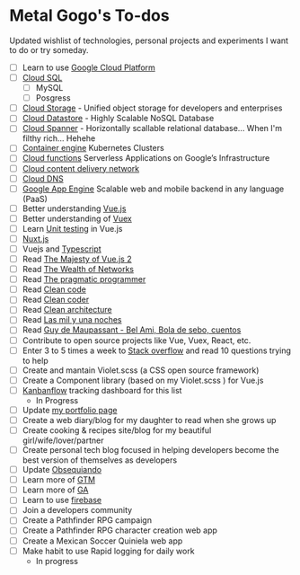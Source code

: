 # Metal Gogo's To-dos

Updated wishlist of technologies,  personal projects and experiments I want to do or try someday.

- [ ] Learn to use [Google Cloud Platform](https://cloud.google.com/)
- [ ] [Cloud SQL](https://cloud.google.com/sql/)
  - [ ] MySQL
  - [ ] Posgress
- [ ] [Cloud Storage](https://cloud.google.com/storage/) - Unified object storage for developers and enterprises
- [ ] [Cloud Datastore](https://cloud.google.com/datastore/) - Highly Scalable NoSQL Database
- [ ] [Cloud Spanner](https://cloud.google.com/spanner/) - Horizontally scallable relational database... When I'm filthy rich... Hehehe
- [ ] [Container engine](https://cloud.google.com/container-engine/) Kubernetes Clusters
- [ ] [Cloud functions](https://cloud.google.com/functions/) Serverless Applications on Google’s Infrastructure
- [ ] [Cloud content delivery network](https://cloud.google.com/cdn/)
- [ ] [Cloud DNS](https://cloud.google.com/dns/)
- [ ] [Google App Engine](https://cloud.google.com/appengine/) Scalable web and mobile backend in any language (PaaS)
- [ ] Better understanding [Vue.js](https://vuejs.org/)
- [ ] Better understanding of [Vuex](https://vuex.vuejs.org/en/)
- [ ] Learn [Unit testing](https://vuejs.org/v2/guide/unit-testing.html) in Vue.js
- [ ] [Nuxt.js](https://nuxtjs.org/)
- [ ] Vuejs and [Typescript](https://vuejs.org/v2/guide/typescript.html)
- [ ] Read [The Majesty of Vue.js 2](https://leanpub.com/vuejs2)
- [ ] Read [The Wealth of Networks](https://www.amazon.com/Wealth-Networks-Production-Transforms-Markets/dp/0300125771)
- [ ] Read [The pragmatic programmer](https://www.amazon.com/Pragmatic-Programmer-Journeyman-Master/dp/020161622X/ref=pd_sim_14_3?_encoding=UTF8&pd_rd_i=020161622X&pd_rd_r=NMAKSGQY1J40MDHQT03F&pd_rd_w=MGzOg&pd_rd_wg=ZdM2J&psc=1&refRID=NMAKSGQY1J40MDHQT03F)
- [ ] Read [Clean code](https://www.amazon.com/Clean-Code-Handbook-Software-Craftsmanship/dp/0132350882/ref=pd_bxgy_14_img_2?_encoding=UTF8&pd_rd_i=0132350882&pd_rd_r=D497NFZ4QZ6G8RX3FHDA&pd_rd_w=yTThI&pd_rd_wg=toGgu&psc=1&refRID=D497NFZ4QZ6G8RX3FHDA)
- [ ] Read [Clean coder](https://www.amazon.com/Clean-Coder-Conduct-Professional-Programmers/dp/0137081073/ref=pd_sim_14_1?_encoding=UTF8&pd_rd_i=0137081073&pd_rd_r=4E5R5K8VK9V5XDYF0G8D&pd_rd_w=50oIF&pd_rd_wg=eRhl9&psc=1&refRID=4E5R5K8VK9V5XDYF0G8D)
- [ ] Read [Clean architecture](https://www.amazon.com/Clean-Architecture-Craftsmans-Software-Structure/dp/0134494164/ref=pd_sim_14_3?_encoding=UTF8&pd_rd_i=0134494164&pd_rd_r=MGHVN5YS3K2RWG2083RY&pd_rd_w=fFEjK&pd_rd_wg=ol48O&psc=1&refRID=MGHVN5YS3K2RWG2083RY)
- [ ] Read [Las mil y una noches](https://editoresmexicanosunidos.com/las-mil-y-una-noches-seleccion-y-edicion-de-gustavo-gonzalez-gonzalez.html)
- [ ] Read [Guy de Maupassant - Bel Ami, Bola de sebo, cuentos](https://editoresmexicanosunidos.com/guy-de-maupassant-bel-ami-bola-de-sebo-cuentos.html)
- [ ] Contribute to open source projects like Vue, Vuex, React, etc.
- [ ] Enter 3 to 5 times a week to [Stack overflow](stackoverflow.com) and read 10 questions trying to help
- [ ] Create and mantain Violet.scss (a CSS open source framework)
- [ ] Create a Component library (based on my Violet.scss ) for Vue.js
- [ ] [Kanbanflow](https://kanbanflow.com/) tracking dashboard for this list
  - In Progress 
- [ ] Update [my portfolio page](http://metal-gogo.github.io/resume/)
- [ ] Create a web diary/blog for my daughter to read when she grows up
- [ ] Create cooking & recipes site/blog for my beautiful girl/wife/lover/partner
- [ ] Create personal tech blog focused in helping developers become the best version of themselves as developers
- [ ] Update [Obsequiando](http://obsequiando.com/)
- [ ] Learn more of [GTM](https://www.google.com/analytics/tag-manager/)
- [ ] Learn more of [GA](https://www.google.com/analytics/analytics/)
- [ ] Learn to use [firebase](https://firebase.google.com/)
- [ ] Join a developers community
- [ ] Create a Pathfinder RPG campaign
- [ ] Create a Pathfinder RPG character creation web app
- [ ] Create a Mexican Soccer Quiniela web app
- [ ] Make habit to use Rapid logging for daily work
  - In progress
